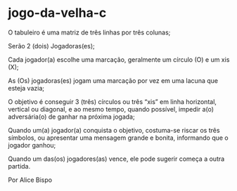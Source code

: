# jogo-da-velha-c

O tabuleiro é uma matriz de três linhas por três colunas;

Serão 2 (dois) Jogadoras(es); 

Cada jogador(a) escolhe uma marcação, geralmente um círculo (O) e um xis (X);

As (Os) jogadoras(es) jogam uma marcação por vez em uma lacuna que esteja vazia;

O objetivo é conseguir 3 (três) círculos ou três “xis” em linha horizontal, vertical ou diagonal, e ao mesmo tempo, quando possível, impedir a(o) adversária(o) de ganhar na próxima jogada;

Quando um(a) jogador(a) conquista o objetivo, costuma-se riscar os três símbolos, ou apresentar uma mensagem grande e bonita, informando que o jogador ganhou;

Quando um das(os) jogadores(as) vence, ele pode sugerir começa a outra partida.

Por Alice Bispo
